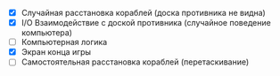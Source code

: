 - [x] Случайная расстановка кораблей (доска противника не видна)
- [x] I/O Взаимодействие с доской противника (случайное поведение компьютера)
- [ ] Компьютерная логика
- [x] Экран конца игры
- [ ] Самостоятельная расстановка кораблей (перетаскивание)
